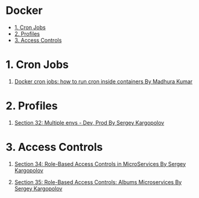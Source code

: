<h1>Docker</h1>

<!-- TOC -->

- [1. Cron Jobs](#1-cron-jobs)
- [2. Profiles](#2-profiles)
- [3. Access Controls](#3-access-controls)

<!-- /TOC -->

# 1. Cron Jobs

1. [Docker cron jobs: how to run cron inside containers By Madhura Kumar](https://www.airplane.dev/blog/docker-cron-jobs-how-to-run-cron-inside-containers)

# 2. Profiles

1. [Section 32: Multiple envs - Dev, Prod By Sergey Kargopolov](https://www.udemy.com/course/spring-boot-microservices-and-spring-cloud/learn/lecture/13622796)

# 3. Access Controls

1. [Section 34: Role-Based Access Controls in MicroServices By Sergey Kargopolov](https://www.udemy.com/course/spring-boot-microservices-and-spring-cloud/learn/lecture/13622796)

2. [Section 35: Role-Based Access Controls: Albums Microservices By Sergey Kargopolov](https://www.udemy.com/course/spring-boot-microservices-and-spring-cloud/learn/lecture/13622796)
